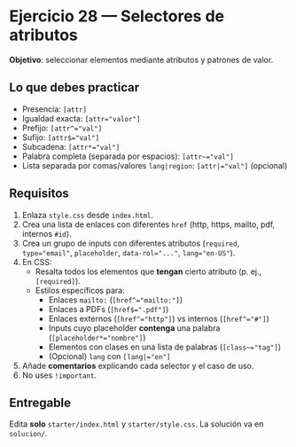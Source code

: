 # Ejercicio 28 — Selectores de atributos

**Objetivo**: seleccionar elementos mediante atributos y patrones de valor.

## Lo que debes practicar

- Presencia: `[attr]`
- Igualdad exacta: `[attr="valor"]`
- Prefijo: `[attr^="val"]`
- Sufijo: `[attr$="val"]`
- Subcadena: `[attr*="val"]`
- Palabra completa (separada por espacios): `[attr~="val"]`
- Lista separada por comas/valores `lang|region`: `[attr|="val"]` (opcional)

## Requisitos

1. Enlaza `style.css` desde `index.html`.
2. Crea una lista de enlaces con diferentes `href` (http, https, mailto, pdf, internos `#id`).
3. Crea un grupo de inputs con diferentes atributos (`required`, `type="email"`, `placeholder`, `data-rol="..."`, `lang="en-US"`).
4. En CSS:
   - Resalta todos los elementos que **tengan** cierto atributo (p. ej., `[required]`).
   - Estilos específicos para:
     - Enlaces `mailto:` (`[href^="mailto:"]`)
     - Enlaces a PDFs (`[href$=".pdf"]`)
     - Enlaces externos (`[href^="http"]`) vs internos (`[href^="#"]`)
     - Inputs cuyo placeholder **contenga** una palabra (`[placeholder*="nombre"]`)
     - Elementos con clases en una lista de palabras (`[class~="tag"]`)
     - (Opcional) `lang` con `[lang|="en"]`
5. Añade **comentarios** explicando cada selector y el caso de uso.
6. No uses `!important`.

## Entregable

Edita **solo** `starter/index.html` y `starter/style.css`. La solución va en `solucion/`.
